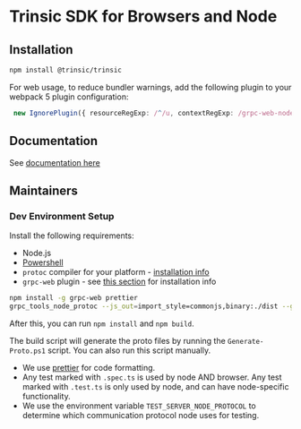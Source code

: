 # Trinsic SDK for Browsers and Node

## Installation
```bash
npm install @trinsic/trinsic
```

For web usage, to reduce bundler warnings, add the following plugin to your webpack 5 plugin configuration:
```typescript
 new IgnorePlugin({ resourceRegExp: /^/u, contextRegExp: /grpc-web-node-http-transport/u })
```

## Documentation

See [documentation here](https://docs-v2.trinsic.id/)

## Maintainers

### Dev Environment Setup

Install the following requirements:

- Node.js
- [Powershell](https://docs.microsoft.com/en-us/powershell/scripting/install/installing-powershell?view=powershell-7.1)
- `protoc` compiler for your platform - [installation info](https://grpc.io/docs/protoc-installation/)
- `grpc-web` plugin - see [this section](https://github.com/grpc/grpc-web#code-generator-plugin) for installation info

```sh
npm install -g grpc-web prettier
grpc_tools_node_protoc --js_out=import_style=commonjs,binary:./dist --grpc_out=grpc_js:./dist --proto_path=../../proto ProviderService.proto
```

After this, you can run `npm install` and `npm build`.

The build script will generate the proto files by running the `Generate-Proto.ps1` script. You can also run this script manually.

* We use [prettier](https://prettier.io/) for code formatting.
* Any test marked with `.spec.ts` is used by node AND browser. Any test marked with `.test.ts` is only used by node, and can have node-specific functionality.
* We use the environment variable `TEST_SERVER_NODE_PROTOCOL` to determine which communication protocol node uses for testing.